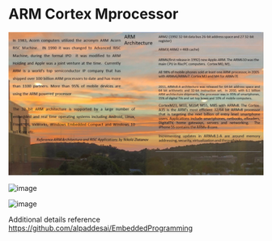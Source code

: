 # ARM Cortex Mprocessor

![image](ARM.jpg)

![image]()

![image]()

Additional details reference https://github.com/alpaddesai/EmbeddedProgramming

